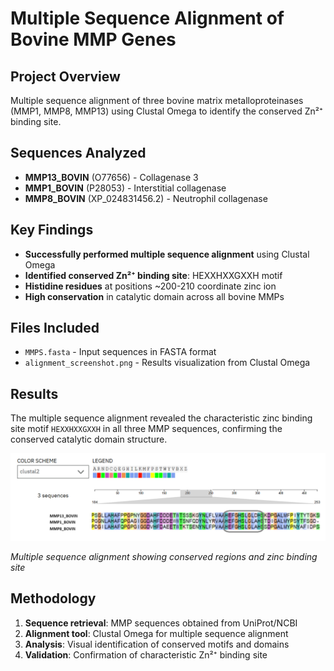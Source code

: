 # Multiple Sequence Alignment of Bovine MMP Genes

## Project Overview
Multiple sequence alignment of three bovine matrix metalloproteinases (MMP1, MMP8, MMP13) using Clustal Omega to identify the conserved Zn²⁺ binding site.

## Sequences Analyzed
- **MMP13_BOVIN** (O77656) - Collagenase 3
- **MMP1_BOVIN** (P28053) - Interstitial collagenase  
- **MMP8_BOVIN** (XP_024831456.2) - Neutrophil collagenase

## Key Findings
- **Successfully performed multiple sequence alignment** using Clustal Omega
- **Identified conserved Zn²⁺ binding site**: HEXXHXXGXXH motif
- **Histidine residues** at positions ~200-210 coordinate zinc ion
- **High conservation** in catalytic domain across all bovine MMPs

## Files Included
- `MMPS.fasta` - Input sequences in FASTA format
- `alignment_screenshot.png` - Results visualization from Clustal Omega

## Results
The multiple sequence alignment revealed the characteristic zinc binding site motif `HEXXHXXGXXH` in all three MMP sequences, confirming the conserved catalytic domain structure.

![Clustal Omega Alignment Results](alignment_screenshot.png)

*Multiple sequence alignment showing conserved regions and zinc binding site*

## Methodology
1. **Sequence retrieval**: MMP sequences obtained from UniProt/NCBI
2. **Alignment tool**: Clustal Omega for multiple sequence alignment  
3. **Analysis**: Visual identification of conserved motifs and domains
4. **Validation**: Confirmation of characteristic Zn²⁺ binding site
